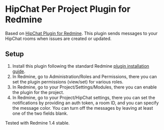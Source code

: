 HipChat Per Project Plugin for Redmine
======================================

Based on [HipChat Plugin for Redmine](https://github.com/hipchat/redmine_hipchat).
This plugin sends messages to your HipChat rooms when issues are created or updated.

Setup
-----

1. Install this plugin following the standard Redmine [plugin installation guide](http://www.redmine.org/wiki/redmine/Plugins).
1. In Redmine, go to Administration/Roles and Permissions, there you can set the plugin permissions (view/set) for various roles.
1. In Redmine, go to your Project/Settings/Modules, there you can enable the plugin for the project.
1. In Redmine, go to your Project/HipChat settings, there you can set the notifications by providing an auth token, a room ID, and you can specify the message color. You can turn off the messages by leaving at least one of the two fields blank.


Tested with Redmine 1.4 stable.